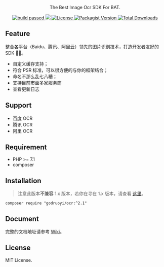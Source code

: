 <div>
  <p align="center">The Best Image Ocr SDK For BAT.</p>
  <p align="center">
    <a href="https://github.com/godruoyi/ocr/actions/workflows/php.yml">
      <image src="https://github.com/godruoyi/ocr/actions/workflows/php.yaml/badge.svg" alt="build passed" />
    </a>
    <a href="https://codecov.io/gh/godruoyi/ocr">
      <img src="https://codecov.io/gh/godruoyi/ocr/branch/master/graph/badge.svg?token=7AAOYCJK97"/>
    </a>
    <a href="https://github.com/godruoyi/ocr">
      <image src="https://poser.pugx.org/godruoyi/ocr/license" alt="License" />
    </a>
    <a href="https://packagist.org/packages/godruoyi/ocr">
      <image src="https://poser.pugx.org/godruoyi/ocr/v/stable" alt="Packagist Version" />
    </a>
    <a href="https://github.com/godruoyi/ocr">
      <image src="https://poser.pugx.org/godruoyi/ocr/downloads" alt="Total Downloads" />
    </a>
  </p>
</div>

## Feature

整合各平台（Baidu、腾讯、阿里云）领先的图片识别技术，打造开发者友好的 SDK 🎏🎏。

- 自定义缓存支持；
- 符合 PSR 标准，可以很方便的与你的框架结合；
- 命名不那么乱七八糟；
- 支持目前市面多家服务商
- 查看更新日志

## Support

- 百度 OCR
- 腾讯 OCR
- 阿里 OCR

## Requirement

- PHP >= 7.1
- composer

## Installation

> 注意此版本**不兼容** 1.x 版本，若你在寻在 1.x 版本，请查看 [这里](https://github.com/godruoyi/ocr/tree/1.1.4)。

```
composer require "godruoyi/ocr:^2.1"
```

## Document

完整的文档地址请参考 [Wiki](https://github.com/godruoyi/ocr/wiki)。

## License

MIT License.

